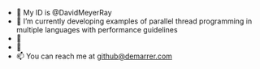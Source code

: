 - 👋 My ID is @DavidMeyerRay
- 👀 I’m currently developing examples of parallel thread programming in multiple languages with performance guidelines
- 🌱 
- 💞️ 
- 📫 You can reach me at github@demarrer.com

<!---
DavidMeyerRay/DavidMeyerRay is a ✨ special ✨ repository because its `README.md` (this file) appears on your GitHub profile.
You can click the Preview link to take a look at your changes.
--->
